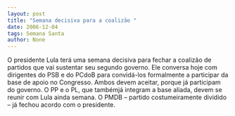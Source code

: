 ```yaml
---
layout: post
title: "Semana decisiva para a coalizão "
date: 2006-12-04
tags: Semana Santa
author: None
---
```


O presidente Lula terá uma semana decisiva para fechar a coalizão de partidos que vai sustentar seu segundo governo. 
Ele conversa hoje com dirigentes do PSB e do PCdoB para convidá-los formalmente a participar da base de apoio no Congresso. 
Ambos devem aceitar, porque já participam do governo. O PP e o PL, que tambémjá integram a base aliada, devem se reunir com Lula ainda semana. 
O PMDB – partido costumeiramente dividido – já fechou acordo com o presidente. 
 